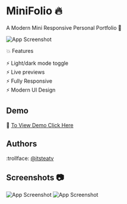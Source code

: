 # MiniFolio :fire:

A Modern Mini Responsive Personal Portfolio :iphone:

![App Screenshot](https://i.postimg.cc/XYL9t0LP/Tab-1664457293293.gif)

:collision: Features

⚡️ Light/dark mode toggle
<br>
⚡️ Live previews
<br>
⚡️ Fully Responsive
<br>
⚡️ Modern UI Design


## Demo

 :small_red_triangle_down: [To View Demo Click Here](https://itsteatv-portfolio.netlify.app/)
 
 
## Authors

:trollface: [@itsteatv](https://github.com/itsteatv)


## Screenshots :camera:

![App Screenshot](https://i.postimg.cc/DyTH52R3/2022-09-29-17-27-27.png)
![App Screenshot](https://i.postimg.cc/Dy74qMdy/2022-09-29-17-39-30.png)



